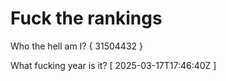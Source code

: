 # Fuck the rankings

Who the hell am I?
{ 31504432 }

What fucking year is it?
[ 2025-03-17T17:46:40Z ]
